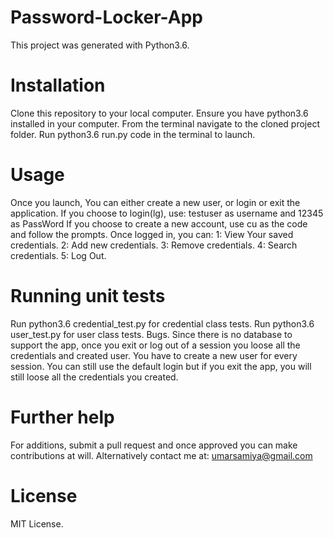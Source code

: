 # Password-Locker-App

This project was generated with Python3.6.

# Installation
Clone this repository to your local computer.
Ensure you have python3.6 installed in your computer.
From the terminal navigate to the cloned project folder.
Run python3.6 run.py code in the terminal to launch.
# Usage
Once you launch, You can either create a new user, or login or exit the application.
If you choose to login(lg), use: testuser as username and 12345 as PassWord
If you choose to create a new account, use cu as the code and follow the prompts.
Once logged in, you can:
     1: View Your saved credentials.
     2: Add new credentials.
     3: Remove credentials.
     4: Search credentials.
     5: Log Out.
# Running unit tests
Run python3.6 credential_test.py for credential class tests.
Run python3.6 user_test.py for user class tests.
Bugs.
Since there is no database to support the app, once you exit or log out of a session you loose all the credentials and created user. You have to create a new user for every session. You can still use the default login but if you exit the app, you will still loose all the credentials you created.

# Further help
For additions, submit a pull request and once approved you can make contributions at will. Alternatively contact me at: umarsamiya@gmail.com

# License
MIT License.